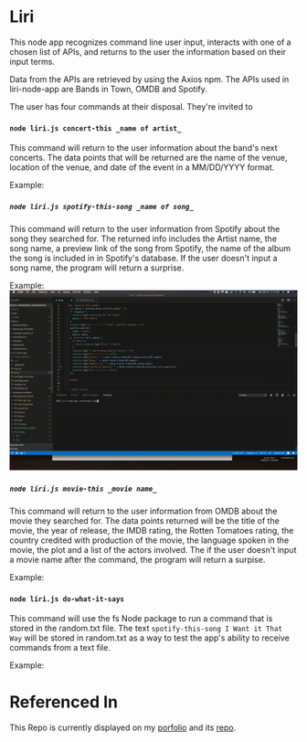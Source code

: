 # Liri

This node app recognizes command line user input, interacts with one of a chosen list of APIs, and returns to the user the information based on their input terms.

Data from the APIs are retrieved by using the Axios npm. The APIs used in liri-node-app are Bands in Town, OMDB and Spotify.

The user has four commands at their disposal. They're invited to 

#### `node liri.js concert-this _name of artist_`
This command will return to the user information about the band's next concerts. The data points that will be returned are the name of the venue, location of the venue, and date of the event in a MM/DD/YYYY format.

Example:

##### `node liri.js spotify-this-song _name of song_`
This command will return to the user information from Spotify about the song they searched for. The returned info includes the Artist name, the song name, a preview link of the song from Spotify, the name of the album the song is included in in Spotify's database. If the user doesn't input a song name, the program will return a surprise.

Example:![Alt text](assets/gifs/spotify-this-song.gif?raw=true "Spofity Gif")



##### `node liri.js movie-this _movie name_`
This command will return to the user information from OMDB about the movie they searched for. The data points returned will be the title of the movie, the year of release, the IMDB rating, the Rotten Tomatoes rating, the country credited with production of the movie, the language spoken in the movie, the plot and a list of the actors involved. The if the user doesn't input a movie name after the command, the program will return a surpise.

Example:



#### `node liri.js do-what-it-says`
This command will use the fs Node package to run a command that is stored in the random.txt file. The text `spotify-this-song I Want it That Way` will be stored in random.txt as a way to test the app's ability to receive commands from a text file.

Example: 


# Referenced In
This Repo is currently displayed on my [porfolio](https://zzzbray.github.io/Bootstrap-Portfolio/portfolio.html) and its [repo](https://github.com/zzzbray/Bootstrap-Portfolio).